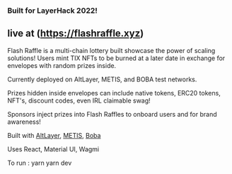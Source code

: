 ### Built for LayerHack 2022!

## live at (https://flashraffle.xyz)

Flash Raffle is a multi-chain lottery built showcase the power of scaling solutions! Users mint TIX NFTs to be burned at a later date in exchange for envelopes with random prizes inside.

Currently deployed on AltLayer, METIS, and BOBA test networks.

Prizes hidden inside envelopes can include native tokens, ERC20 tokens, NFT's, discount codes, even IRL claimable swag!

Sponsors inject prizes into Flash Raffles to onboard users and for brand awareness!

Built with [AltLayer](https://altlayer.io), [METIS](https://metisdao.medium.com/), [Boba](https://boba.network)

Uses React, Material UI, Wagmi

To run :
yarn
yarn dev
